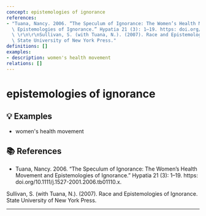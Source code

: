 ```yaml
---
concept: epistemologies of ignorance
references:
- "Tuana, Nancy. 2006. “The Speculum of Ignorance: The Women’s Health Movement and\
  \ Epistemologies of Ignorance.” Hypatia 21 (3): 1–19. https: doi.org/10.1111/j.1527-2001.2006.tb01110.x.\
  \ \r\n\r\nSullivan, S. (with Tuana, N.). (2007). Race and Epistemologies of Ignorance.\
  \ State University of New York Press."
definitions: []
examples:
- description: women's health movement
relations: []
---
```


# epistemologies of ignorance

## 💡 Examples

- women's health movement

## 📚 References

- Tuana, Nancy. 2006. “The Speculum of Ignorance: The Women’s Health Movement and Epistemologies of Ignorance.” Hypatia 21 (3): 1–19. https: doi.org/10.1111/j.1527-2001.2006.tb01110.x. 

Sullivan, S. (with Tuana, N.). (2007). Race and Epistemologies of Ignorance. State University of New York Press.

---

<script src="https://giscus.app/client.js"
                data-repo="natesheehan/conceptcartography"
                data-repo-id="R_kgDOPB5QiQ"
                data-category="General"
                data-category-id="DIC_kwDOPB5Qic4CsAxd"
                data-mapping="pathname"
                data-strict="0"
                data-reactions-enabled="1"
                data-emit-metadata="0"
                data-input-position="bottom"
                data-theme="catppuccin_mocha"
                data-lang="en"
                crossorigin="anonymous"
                async>
        </script>
        
